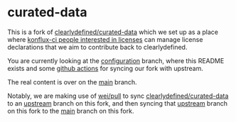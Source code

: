 # curated-data

This is a fork of [clearlydefined/curated-data](https://github.com/clearlydefined/curated-data) which we set up as a place where [konflux-ci people interested in licenses](https://github.com/orgs/konflux-ci/teams/license-people) can manage license declarations that we aim to contribute back to clearlydefined.

You are currently looking at the [configuration](https://github.com/konflux-ci/curated-data/tree/configuration) branch, where this README exists and some [github actions](https://github.com/konflux-ci/curated-data/tree/configuration/.github/) for syncing our fork with upstream.

The real content is over on the [main](https://github.com/konflux-ci/curated-data/tree/main) branch.

Notably, we are making use of [wei/pull](https://github.com/wei/pull) to sync [clearlydefined/curated-data](https://github.com/clearlydefined/curated-data) to an [upstream](https://github.com/konflux-ci/curated-data/tree/upstream) branch on this fork, and then syncing that [upstream](https://github.com/konflux-ci/curated-data/tree/upstream) branch on this fork to the [main](https://github.com/konflux-ci/curated-data/tree/main) branch on this fork.
